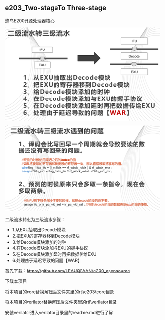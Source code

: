 ## e203_Two-stageTo Three-stage
蜂鸟E200开源处理器核心

![Image text](https://github.com/LEAUQEAAN/e203_Two-stageToThree-stage/blob/master/2_3.png)

![Image text](https://github.com/LEAUQEAAN/e203_Two-stageToThree-stage/blob/master/2_3_pro.png)

二级流水转化为三级流水步骤：
*   1.从EXU抽取出Decode模块
*   2.把EXU的寄存器移到Decode模块
*   3.给Decode模块添加的时钟
*   4.在Decode模块添加与EXU的握手协议
*   5.在Decode模块添加延时再把数据传给EXU
*   6.处理由于延迟导致的问题【WAR】

 首先下载：https://github.com/LEAUQEAAN/e200_opensource

 下载本项目
 
 将本项目的core替换解压后文件夹里的rtl\e203\core目录
 
 将本项目的verilator替换解压后文件夹里的rtl\verilator目录

 安装verilator进入verilator目录里的readme.md进行了解



